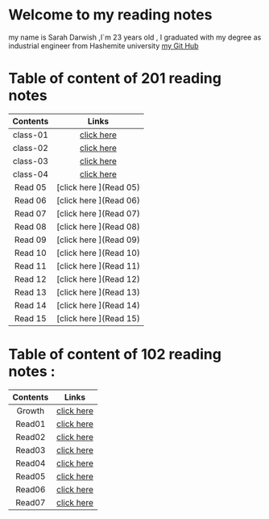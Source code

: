 # Welcome to my reading notes 
 my name is Sarah Darwish ,I`m 23 years old , I graduated with my degree as industrial engineer from Hashemite university 
[my Git Hub](https://github.com/Sarahdarwishh)

# Table of content of 201 reading notes

|Contents | Links                        |
| :-----: | :----------------------:     | 
|class-01 | [click here](read20101.md)   |
|class-02 | [click here ](class-02.md)   |
|class-03 | [click here ](class-03.md)   |
|class-04 | [click here ](class04.md)      |
|Read  05 | [click here ](Read  05)      |
|Read  06 | [click here ](Read  06)      |
|Read  07 | [click here ](Read  07) |
|Read  08 | [click here ](Read  08) |
|Read  09 | [click here ](Read  09) |
|Read  10 | [click here ](Read  10) |
|Read  11 | [click here ](Read  11) |
|Read  12 | [click here ](Read  12) |
|Read  13 | [click here ](Read  13) |
|Read  14 | [click here ](Read  14) |
|Read  15 | [click here ](Read  15) |


# Table of content of 102 reading notes :

|Contents | Links                    |
| :-----: | :----------------------: |
| Growth  | [click here ](Growth.md) |
| Read01  | [click here](Read01.md)  |
| Read02  | [click here](Read02.md)  |
| Read03  | [click here ](Read03.md) |
| Read04  | [click here ](Read04.md) |
| Read05  | [click here ](Read05.md) |
| Read06 | [click here ](Read06.md) |
| Read07 | [click here ](Read07.md) |



